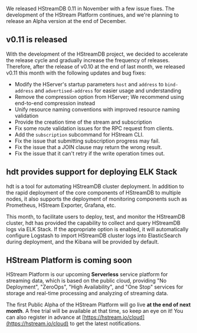 We released HStreamDB 0.11 in November with a few issue fixes. The development of the HStream Platform continues, and we're planning to release an Alpha version at the end of December.

## v0.11 is released

With the development of the HStreamDB project, we decided to accelerate the release cycle and gradually increase the frequency of releases. Therefore, after the release of v0.10 at the end of last month, we released v0.11 this month with the following updates and bug fixes:

- Modify the HServer's startup parameters `host` and `address` to `bind-address` and `advertised-address` for easier usage and understanding
- Remove the compression option from HServer; We recommend using end-to-end compression instead
- Unify resource naming conventions with improved resource naming validation
- Provide the creation time of the stream and subscription
- Fix some route validation issues for the RPC request from clients.
- Add the `subscription` subcommand for HStream CLI.
- Fix the issue that submitting subscription progress may fail.
- Fix the issue that a JOIN clause may return the wrong result.
- Fix the issue that it can't retry if the write operation times out.

## hdt provides support for deploying ELK Stack

hdt is a tool for automating HStreamDB cluster deployment. In addition to the rapid deployment of the core components of HStreamDB to multiple nodes, it also supports the deployment of monitoring components such as Prometheus, HStream Exporter, Grafana, etc.

 This month, to facilitate users to deploy, test, and monitor the HStreamDB cluster, hdt has provided the capability to collect and query HStreamDB logs via ELK Stack. If the appropriate option is enabled, it will automatically configure Logstash to import HStreamDB cluster logs into ElasticSearch during deployment, and the Kibana will be provided by default.

## HStream Platform is coming soon

HStream Platform is our upcoming **Serverless** service platform for streaming data, which is based on the public cloud, providing "No Deployment", "ZeroOps", "High Availability", and "One Stop" services for storage and real-time processing and analyzing of streaming data.

The first Public Alpha of the HStream Platform will go live **at the end of next month**. A free trial will be available at that time, so keep an eye on it! You can also register in advance at [https://hstream.io/cloud](https://hstream.io/cloud) to get the latest notifications.
